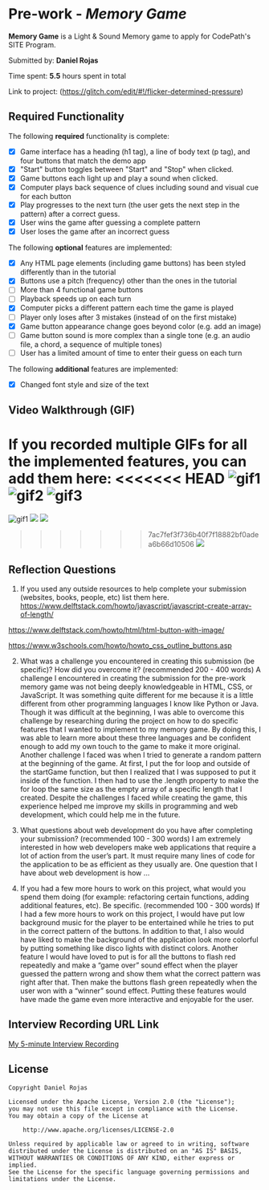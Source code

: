 # Pre-work - *Memory Game*

**Memory Game** is a Light & Sound Memory game to apply for CodePath's SITE Program. 

Submitted by: **Daniel Rojas**

Time spent: **5.5** hours spent in total

Link to project: (https://glitch.com/edit/#!/flicker-determined-pressure)

## Required Functionality

The following **required** functionality is complete:

* [x] Game interface has a heading (h1 tag), a line of body text (p tag), and four buttons that match the demo app
* [x] "Start" button toggles between "Start" and "Stop" when clicked. 
* [x] Game buttons each light up and play a sound when clicked. 
* [x] Computer plays back sequence of clues including sound and visual cue for each button
* [x] Play progresses to the next turn (the user gets the next step in the pattern) after a correct guess. 
* [x] User wins the game after guessing a complete pattern
* [x] User loses the game after an incorrect guess

The following **optional** features are implemented:

* [x] Any HTML page elements (including game buttons) has been styled differently than in the tutorial
* [x] Buttons use a pitch (frequency) other than the ones in the tutorial
* [ ] More than 4 functional game buttons
* [ ] Playback speeds up on each turn
* [x] Computer picks a different pattern each time the game is played
* [ ] Player only loses after 3 mistakes (instead of on the first mistake)
* [x] Game button appearance change goes beyond color (e.g. add an image)
* [ ] Game button sound is more complex than a single tone (e.g. an audio file, a chord, a sequence of multiple tones)
* [ ] User has a limited amount of time to enter their guess on each turn

The following **additional** features are implemented:

- [x] Changed font style and size of the text

## Video Walkthrough (GIF)

If you recorded multiple GIFs for all the implemented features, you can add them here:
<<<<<<< HEAD
![](http://g.recordit.co/vTyiW3QyLR.gif "gif1")
![](http://g.recordit.co/mBcYXUF94V.gif "gif2")
![](http://g.recordit.co/sYUJTChisa.gif "gif3")
=======
![](http://http://g.recordit.co/uSapoBdTdn.gif "gif1")
![](gif2-link-here)
![](gif3-link-here)
>>>>>>> 7ac7fef3f736b40f7f18882bf0adea6b66d10506
![](gif4-link-here)

## Reflection Questions
1. If you used any outside resources to help complete your submission (websites, books, people, etc) list them here.
https://www.delftstack.com/howto/javascript/javascript-create-array-of-length/

https://www.delftstack.com/howto/html/html-button-with-image/

https://www.w3schools.com/howto/howto_css_outline_buttons.asp

2. What was a challenge you encountered in creating this submission (be specific)? How did you overcome it? (recommended 200 - 400 words) 
A challenge I encountered in creating the submission for the pre-work memory game was not being deeply knowledgeable in HTML, CSS, or JavaScript. It was 
something quite different for me because it is a little different from other programming languages I know like Python or Java. Though it was difficult at
the beginning, I was able to overcome this challenge by researching during the project on how to do specific features that I wanted to implement to my
memory game. By doing this, I was able to learn more about these three languages and be confident enough to add my own touch to the game to make it more
original. Another challenge I faced was when I tried to generate a random pattern at the beginning of the game. At first, I put the for loop and outside of
the startGame function, but then I realized that I was supposed to put it inside of the function. I then had to use the .length property to make the for
loop the same size as the empty array of a specific length that I created. Despite the challenges I faced while creating the game, this experience helped me
improve my skills in programming and web development, which could help me in the future.

3. What questions about web development do you have after completing your submission? (recommended 100 - 300 words) 
I am extremely interested in how web developers make web applications that require a lot of action from the user’s part. It must require many lines of code for
the application to be as efficient as they usually are. One question that I have about web development is how …

4. If you had a few more hours to work on this project, what would you spend them doing (for example: refactoring certain functions, adding additional features, etc). Be specific. (recommended 100 - 300 words) 
If I had a few more hours to work on this project, I would have put low background music for the player to be entertained while he tries to put in the correct
pattern of the buttons. In addition to that, I also would have liked to make the background of the application look more colorful by putting something like disco
lights with distinct colors. Another feature I would have loved to put is for all the buttons to flash red repeatedly and make a “game over” sound effect when the
player guessed the pattern wrong and show them what the correct pattern was right after that. Then make the buttons flash green repeatedly when the user won with
a “winner” sound effect. Putting these features would have made the game even more interactive and enjoyable for the user.



## Interview Recording URL Link

[My 5-minute Interview Recording](your-link-here)


## License

    Copyright Daniel Rojas

    Licensed under the Apache License, Version 2.0 (the "License");
    you may not use this file except in compliance with the License.
    You may obtain a copy of the License at

        http://www.apache.org/licenses/LICENSE-2.0

    Unless required by applicable law or agreed to in writing, software
    distributed under the License is distributed on an "AS IS" BASIS,
    WITHOUT WARRANTIES OR CONDITIONS OF ANY KIND, either express or implied.
    See the License for the specific language governing permissions and
    limitations under the License.

